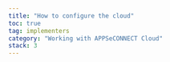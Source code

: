 ```yaml
---
title: "How to configure the cloud"
toc: true
tag: implementers
category: "Working with APPSeCONNECT Cloud"
stack: 3
---
```

